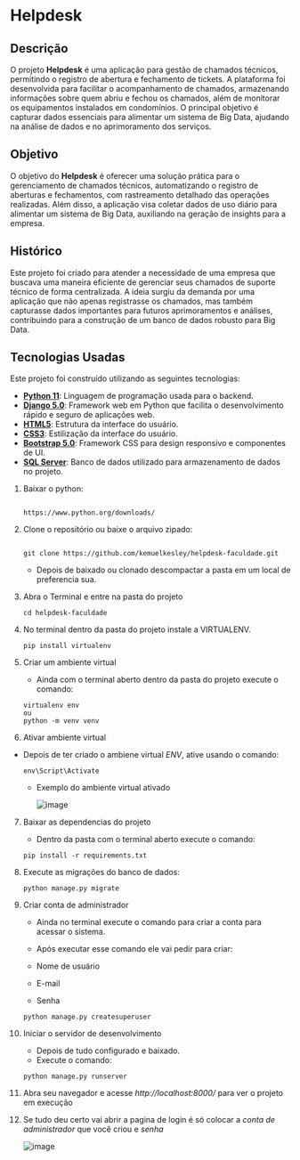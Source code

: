 
# Helpdesk

## Descrição

O projeto **Helpdesk** é uma aplicação para gestão de chamados técnicos, permitindo o registro de abertura e fechamento de tickets. A plataforma foi desenvolvida para facilitar o acompanhamento de chamados, armazenando informações sobre quem abriu e fechou os chamados, além de monitorar os equipamentos instalados em condomínios. O principal objetivo é capturar dados essenciais para alimentar um sistema de Big Data, ajudando na análise de dados e no aprimoramento dos serviços.

## Objetivo

O objetivo do **Helpdesk** é oferecer uma solução prática para o gerenciamento de chamados técnicos, automatizando o registro de aberturas e fechamentos, com rastreamento detalhado das operações realizadas. Além disso, a aplicação visa coletar dados de uso diário para alimentar um sistema de Big Data, auxiliando na geração de insights para a empresa.

## Histórico

Este projeto foi criado para atender a necessidade de uma empresa que buscava uma maneira eficiente de gerenciar seus chamados de suporte técnico de forma centralizada. A ideia surgiu da demanda por uma aplicação que não apenas registrasse os chamados, mas também capturasse dados importantes para futuros aprimoramentos e análises, contribuindo para a construção de um banco de dados robusto para Big Data.

## Tecnologias Usadas

Este projeto foi construído utilizando as seguintes tecnologias:

- **[Python 11](https://www.python.org/)**: Linguagem de programação usada para o backend.
- **[Django 5.0](https://www.djangoproject.com/)**: Framework web em Python que facilita o desenvolvimento rápido e seguro de aplicações web.
- **[HTML5](https://developer.mozilla.org/en-US/docs/Web/HTML/HTML5)**: Estrutura da interface do usuário.
- **[CSS3](https://developer.mozilla.org/en-US/docs/Web/CSS)**: Estilização da interface do usuário.
- **[Bootstrap 5.0](https://getbootstrap.com/)**: Framework CSS para design responsivo e componentes de UI.
- **[SQL Server](https://www.microsoft.com/sql-server)**: Banco de dados utilizado para armazenamento de dados no projeto.

1. Baixar o python: 

   ```
   
   https://www.python.org/downloads/
   
   ```


2. Clone o repositório ou baixe o arquivo zipado: 

   ```
   
   git clone https://github.com/kemuelkesley/helpdesk-faculdade.git
   
   ```

   - Depois de baixado ou clonado descompactar a pasta em um local de preferencia sua.
    

   
3. Abra o Terminal e entre na pasta do projeto

   ```   
   cd helpdesk-faculdade
   
   ```

4. No terminal dentro da pasta do projeto instale a VIRTUALENV.

   ```   
   pip install virtualenv
   
   ```

 5. Criar um ambiente virtual
    - Ainda com o terminal aberto dentro da pasta do projeto execute o comando:
      
     ```   
     virtualenv env
     ou
     python -m venv venv
     
     ```

 6. Ativar ambiente virtual
   - Depois de ter criado o ambiene virtual *ENV*, ative usando o comando: 

     ```   
     env\Script\Activate
     
     ```

     - Exemplo do ambiente virtual ativado
    
       ![image](https://github.com/kemuelkesley/helpdesk-faculdade/assets/79339726/d48738e4-7744-4c64-9730-a151faa5c66a)


 7. Baixar as dependencias do projeto
     - Dentro da pasta com o terminal aberto execute o comando:
  
     ```   
     pip install -r requirements.txt
     
     ```


 8. Execute as migrações do banco de dados:
      
     ```   
     python manage.py migrate
     
     ```

 9. Criar conta de administrador

     - Ainda no terminal execute o comando para criar a conta para acessar o sistema.
     - Após executar esse comando ele vai pedir para criar:
   
     - Nome de usuário
     - E-mail
     - Senha
      
     ```   
     python manage.py createsuperuser
     
     ```
     

10. Iniciar o servidor de desenvolvimento

     - Depois de tudo configurado e baixado.
     - Execute o comando:    
      
     ```   
     python manage.py runserver
     
     ```

11. Abra seu navegador e acesse *http://localhost:8000/* para ver o projeto em execução
12. Se tudo deu certo vai abrir a pagina de login é só colocar a *conta de administrador* que você criou e *senha*

    ![image](https://github.com/kemuelkesley/helpdesk-faculdade/assets/79339726/a4cffabe-874f-4a2a-8b9e-4dd030f614b4)

   
